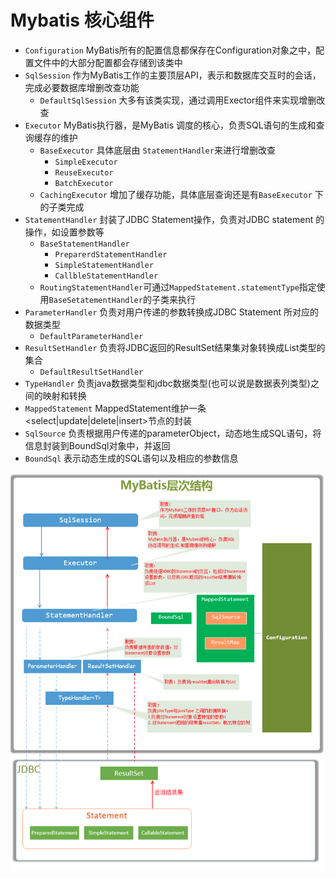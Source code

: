 # Mybatis 核心组件

- `Configuration`     MyBatis所有的配置信息都保存在Configuration对象之中，配置文件中的大部分配置都会存储到该类中
- `SqlSession`       作为MyBatis工作的主要顶层API，表示和数据库交互时的会话，完成必要数据库增删改查功能
  - `DefaultSqlSession` 大多有该类实现，通过调用Exector组件来实现增删改查
- `Executor`        MyBatis执行器，是MyBatis 调度的核心，负责SQL语句的生成和查询缓存的维护
  - `BaseExecutor` 具体底层由 `StatementHandler`来进行增删改查
    - `SimpleExecutor` 
    - `ReuseExecutor`
    - `BatchExecutor`
  - `CachingExecutor`  增加了缓存功能，具体底层查询还是有`BaseExecutor` 下的子类完成
- `StatementHandler` 封装了JDBC Statement操作，负责对JDBC statement 的操作，如设置参数等
  - `BaseStatementHandler`
    - `PreparerdStatementHandler`
    - `SimpleStatementHandler`
    - `CallbleStatementHandler`
  - `RoutingStatementHandler`可通过`MappedStatement.statementType`指定使用`BaseSetatementHandler`的子类来执行
- `ParameterHandler`  负责对用户传递的参数转换成JDBC Statement 所对应的数据类型
  - `DefaultParameterHandler`
- `ResultSetHandler`  负责将JDBC返回的ResultSet结果集对象转换成List类型的集合
  - `DefaultResultSetHandler`
- `TypeHandler`      负责java数据类型和jdbc数据类型(也可以说是数据表列类型)之间的映射和转换
- `MappedStatement`  MappedStatement维护一条<select|update|delete|insert>节点的封装
- `SqlSource`        负责根据用户传递的parameterObject，动态地生成SQL语句，将信息封装到BoundSql对象中，并返回
- `BoundSql`        表示动态生成的SQL语句以及相应的参数信息

![WX20210810-080827](image/WX20210810-080827.png)

